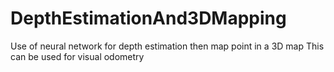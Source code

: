 # DepthEstimationAnd3DMapping
 
Use of neural network for depth estimation then map point in a 3D map
This can be used for visual odometry
